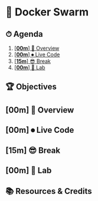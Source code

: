 # 🐳 Docker Swarm

<!-- omit in toc -->
## ⏱ Agenda

1. [[**00m**] 📖 Overview](#00m-%f0%9f%93%96-overview)
1. [[**00m**] ⏺ Live Code](#00m-%e2%8f%ba-live-code)
1. [[**15m**] 😎 Break](#15m-%f0%9f%98%8e-break)
1. [[**00m**] 🔭 Lab](#00m-%f0%9f%94%ad-lab)

<!-- omit in toc -->
## 🏆 Objectives

## [**00m**] 📖 Overview

## [**00m**] ⏺ Live Code

## [**15m**] 😎 Break

## [**00m**] 🔭 Lab

<!-- omit in toc -->
## 📚 Resources & Credits
